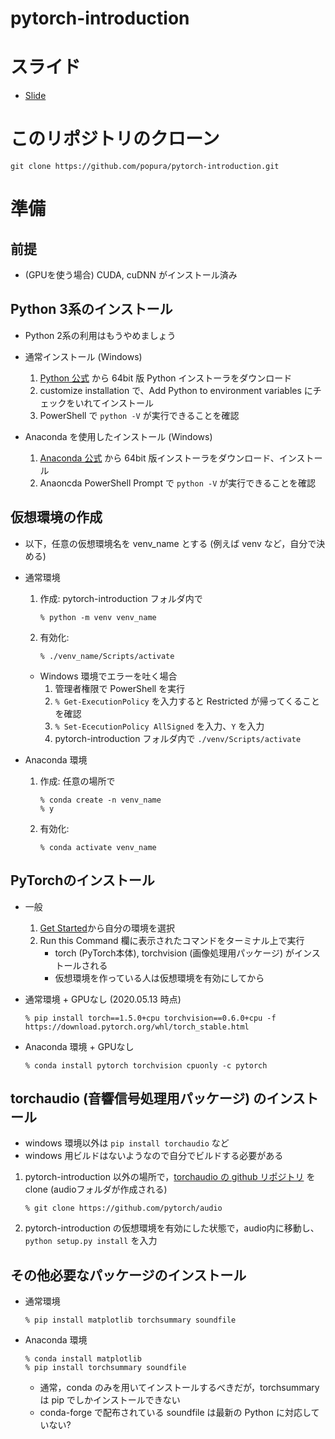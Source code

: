 # pytorch-introduction

# スライド
- [Slide](https://gitpitch.com/onolab-tmu/pytorch-introduction)

# このリポジトリのクローン
```
git clone https://github.com/popura/pytorch-introduction.git
```

# 準備
## 前提
- (GPUを使う場合) CUDA, cuDNN がインストール済み

## Python 3系のインストール
- Python 2系の利用はもうやめましょう
- 通常インストール (Windows)
	1. [Python 公式](https://python.org) から 64bit 版 Python インストーラをダウンロード
	1. customize installation で、Add Python to environment variables にチェックをいれてインストール
	1. PowerShell で `python -V` が実行できることを確認

- Anaconda を使用したインストール (Windows)
	1. [Anaconda 公式](https://www.anaconda.com/download) から 64bit 版インストーラをダウンロード、インストール
	1. Anaoncda PowerShell Prompt で `python -V` が実行できることを確認

## 仮想環境の作成
- 以下，任意の仮想環境名を venv_name とする (例えば venv など，自分で決める)
- 通常環境
	1. 作成: pytorch-introduction フォルダ内で
		```
		% python -m venv venv_name
		```
	1. 有効化:
		```
		% ./venv_name/Scripts/activate
		```
	- Windows 環境でエラーを吐く場合
		1. 管理者権限で PowerShell を実行
		1. `% Get-ExecutionPolicy` を入力すると Restricted が帰ってくることを確認
		1. `% Set-EcecutionPolicy AllSigned` を入力、`Y` を入力
		1. pytorch-introduction フォルダ内で `./venv/Scripts/activate`

- Anaconda 環境
	1. 作成: 任意の場所で
		```
		% conda create -n venv_name
		% y
		```
	1. 有効化:
		```
		% conda activate venv_name
		```

## PyTorchのインストール
- 一般
	1. [Get Started](https://pytorch.org/get-started/locally/)から自分の環境を選択
	1. Run this Command 欄に表示されたコマンドをターミナル上で実行
		- torch (PyTorch本体), torchvision (画像処理用パッケージ) がインストールされる
		- 仮想環境を作っている人は仮想環境を有効にしてから

- 通常環境 + GPUなし (2020.05.13 時点)
	```
	% pip install torch==1.5.0+cpu torchvision==0.6.0+cpu -f https://download.pytorch.org/whl/torch_stable.html
	```

- Anaconda 環境 + GPUなし
	```
	% conda install pytorch torchvision cpuonly -c pytorch
	```


## torchaudio (音響信号処理用パッケージ) のインストール
- windows 環境以外は `pip install torchaudio` など
- windows 用ビルドはないようなので自分でビルドする必要がある
1. pytorch-introduction 以外の場所で，[torchaudio の github リポジトリ](https://github.com/pytorch/audio) を clone  (audioフォルダが作成される)
	```
	% git clone https://github.com/pytorch/audio
	```
1. pytorch-introduction の仮想環境を有効にした状態で，audio内に移動し、`python setup.py install` を入力

## その他必要なパッケージのインストール
- 通常環境
	```
	% pip install matplotlib torchsummary soundfile
	```

- Anaconda 環境
	```
	% conda install matplotlib
	% pip install torchsummary soundfile
	```
	- 通常，conda のみを用いてインストールするべきだが，torchsummary は pip でしかインストールできない
	- conda-forge で配布されている soundfile は最新の Python に対応していない?
